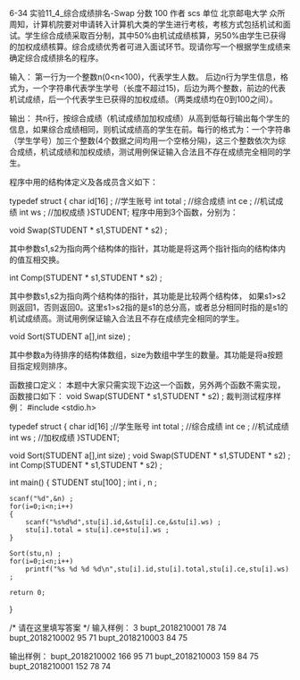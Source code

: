 6-34 实验11_4_综合成绩排名-Swap
分数 100
作者 scs
单位 北京邮电大学
众所周知，计算机院要对申请转入计算机大类的学生进行考核，考核方式包括机试和面试。学生综合成绩采取百分制，其中50%由机试成绩核算，另50%由学生已获得的加权成绩核算。综合成绩优秀者可进入面试环节。现请你写一个根据学生成绩来确定综合成绩排名的程序。

输入：
第一行为一个整数n(0<n<100)，代表学生人数。
后边n行为学生信息，格式为，一个字符串代表学生学号（长度不超过15)，后边为两个整数，前边的代表机试成绩，后一个代表学生已获得的加权成绩。（两类成绩均在0到100之间）。

输出：
共n行，按综合成绩（机试成绩加加权成绩）从高到低每行输出每个学生的信息，如果综合成绩相同，则机试成绩高的学生在前。每行的格式为：一个字符串（学生学号）加三个整数(4个数据之间均用一个空格分隔)，这三个整数依次为综合成绩，机试成绩和加权成绩，测试用例保证输入合法且不存在成绩完全相同的学生。

程序中用的结构体定义及各成员含义如下：

typedef struct
{
    char    id[16]  ;    //学生账号 
    int    total ;    //综合成绩 
    int    ce ;    //机试成绩 
    int    ws ;    //加权成绩 
}STUDENT;
程序中用到3个函数，分别为：

void Swap(STUDENT * s1,STUDENT * s2) ;

其中参数s1,s2为指向两个结构体的指针，其功能是将这两个指针指向的结构体内的值互相交换。

int Comp(STUDENT * s1,STUDENT * s2) ;

其中参数s1,s2为指向两个结构体的指针，其功能是比较两个结构体， 如果s1>s2则返回1，否则返回0。这里s1>s2指的是s1的总分高，或者总分相同时指的是s1的机试成绩高。测试用例保证输入合法且不存在成绩完全相同的学生。

void Sort(STUDENT a[],int size) ;

其中参数a为待排序的结构体数组，size为数组中学生的数量。其功能是将a按题目指定规则排序。

函数接口定义：
本题中大家只需实现下边这一个函数，另外两个函数不需实现，函数接口如下：
void Swap(STUDENT * s1,STUDENT * s2) ;
裁判测试程序样例：
#include <stdio.h>

typedef struct
{
    char    id[16]  ;//学生账号 
    int        total ;    //综合成绩 
    int        ce ;    //机试成绩 
    int        ws ;    //加权成绩 
}STUDENT;

void Sort(STUDENT a[],int size) ; 
void Swap(STUDENT * s1,STUDENT * s2) ;
int  Comp(STUDENT * s1,STUDENT * s2) ;

int main()
{
    STUDENT    stu[100] ;
    int        i , n ;
    
    
    scanf("%d",&n) ;
    for(i=0;i<n;i++)
    {
        scanf("%s%d%d",stu[i].id,&stu[i].ce,&stu[i].ws) ;
        stu[i].total = stu[i].ce+stu[i].ws ;
    }
            
    Sort(stu,n) ;
    for(i=0;i<n;i++)
        printf("%s %d %d %d\n",stu[i].id,stu[i].total,stu[i].ce,stu[i].ws) ;
    
    return 0;    
}

/* 请在这里填写答案 */
输入样例：
3
bupt_2018210001 78 74
bupt_2018210002 95 71
bupt_2018210003 84 75

输出样例：
bupt_2018210002 166 95 71
bupt_2018210003 159 84 75
bupt_2018210001 152 78 74
